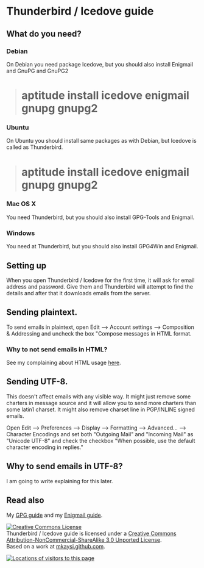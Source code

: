 <!DOCTYPE html>
<html>
<head>
<meta name="description" content="Thunderbird/Icedove guide" />
<meta name="keywords" content="Thunderbird,Icedove,Enigmail,gpg,gnupg" />
<meta name="author" content="Mika Suomalainen" />
<meta charset="UTF-8" />
<link rel="canonical" href="http://mkaysi.github.com/articles/guides/Thunderbird-Icedove.html">
<title>Thunderbird/Icedove guide</title>
</head>

# Thunderbird / Icedove guide

## What do you need?

### Debian

On Debian you need package Icedove, but you should also install Enigmail and GnuPG and GnuPG2

> # aptitude install icedove enigmail gnupg gnupg2

### Ubuntu

On Ubuntu you should install same packages as with Debian, but Icedove is called as Thunderbird.

> # aptitude install icedove enigmail gnupg gnupg2

### Mac OS X

You need Thunderbird, but you should also install GPG-Tools and Enigmail.

### Windows

You need at Thunderbird, but you should also install GPG4Win and Enigmail.

## Setting up

When you open Thunderbird / Icedove for the first time, it will ask for email address and password. Give them and Thunderbird will attempt to find the details and after that it downloads emails from the server.

## Sending plaintext.

To send emails in plaintext, open Edit --> Account settings --> Composition & Addressing and uncheck the box "Compose messages in HTML format.

### Why to not send emails in HTML?

See my complaining about HTML usage [here].

[here]:../complaining/HTML.html

## Sending UTF-8.

This doesn't affect emails with any visible way. It might just remove some charters in message source and it will allow you to send more charters than some latin1 charset. It might also remove charset line in PGP/INLINE signed emails.

Open Edit --> Preferences --> Display --> Formatting --> Advanced... --> Character Encodings and set both "Outgoing Mail" and "Incoming Mail" as "Unicode UTF-8" and check the checkbox "When possible, use the default character encoding in replies."

## Why to send emails in UTF-8?

I am going to write explaining for this later.

## Read also

My [GPG guide] and my [Enigmail guide].

[GPG guide]:GPG/GPG.html
[Enigmail guide]:GPG/Enigmail.html

<a rel="license" href="http://creativecommons.org/licenses/by-nc-sa/3.0/"><img alt="Creative Commons License" style="border-width:0" src="http://i.creativecommons.org/l/by-nc-sa/3.0/88x31.png" /></a><br /><span xmlns:dct="http://purl.org/dc/terms/" property="dct:title">Thunderbird / Icedove guide</span> is licensed under a <a rel="license" href="http://creativecommons.org/licenses/by-nc-sa/3.0/">Creative Commons Attribution-NonCommercial-ShareAlike 3.0 Unported License</a>.<br />Based on a work at <a xmlns:dct="http://purl.org/dc/terms/" href="http://mkaysi.github.com/articles/guides/Thunderbird-Icedove.html" rel="dct:source">mkaysi.github.com</a>.

<div id="clustrmaps-widget"></div><script type="text/javascript">var _clustrmaps = {'url' : 'http://mkaysi.github.com/', 'user' : 1040881, 'server' : '4', 'id' : 'clustrmaps-widget', 'version' : 1, 'date' : '2012-09-02', 'lang' : 'en', 'corners' : 'square' };(function (){ var s = document.createElement('script'); s.type = 'text/javascript'; s.async = true; s.src = 'http://www4.clustrmaps.com/counter/map.js'; var x = document.getElementsByTagName('script')[0]; x.parentNode.insertBefore(s, x);})();</script><noscript><a href="http://www4.clustrmaps.com/user/bd3fe1f1"><img src="http://www4.clustrmaps.com/stats/maps-no_clusters/mkaysi.github.com--thumb.jpg" alt="Locations of visitors to this page" /></a></noscript>
</HTML>
